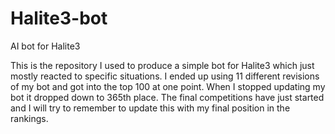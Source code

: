 # Halite3-bot
AI bot for Halite3 

This is the repository I used to produce a simple bot for Halite3 which just mostly reacted to specific situations. I ended up using 11 different revisions of my bot and got into the top 100 at one point. When I stopped updating my bot it dropped down to 365th place. The final competitions have just started and I will try to remember to update this with my final position in the rankings.
